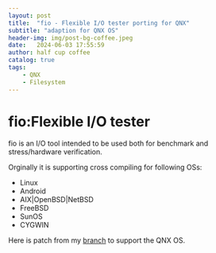 ```yaml
---
layout: post
title:  "fio - Flexible I/O tester porting for QNX"
subtitle: "adaption for QNX OS"
header-img: img/post-bg-coffee.jpeg
date:   2024-06-03 17:55:59
author: half cup coffee
catalog: true
tags:	
    - QNX
    - Filesystem
---
```


# fio:Flexible I/O tester

fio is an I/O tool intended to be used both for benchmark and stress/hardware verification.

Orginally it is supporting cross compiling for following OSs:

* Linux
* Android
* AIX|OpenBSD|NetBSD
* FreeBSD
* SunOS
* CYGWIN

Here is patch from my [branch](https://github.com/axboe/fio/compare/master...huangweiliang:fio_for_qnx:3.37_for_qnx) to support the QNX OS.


